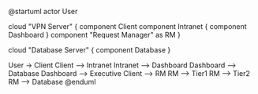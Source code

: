 @startuml
actor User

cloud "VPN Server" {
  component Client
  component Intranet {
    component Dashboard
  }
  component "Request Manager" as RM
}

cloud "Database Server" {
  component Database
}

User -> Client
Client --> Intranet
Intranet --> Dashboard
Dashboard --> Database
Dashboard --> Executive
Client --> RM
RM --> Tier1
RM --> Tier2
RM --> Database
@enduml
